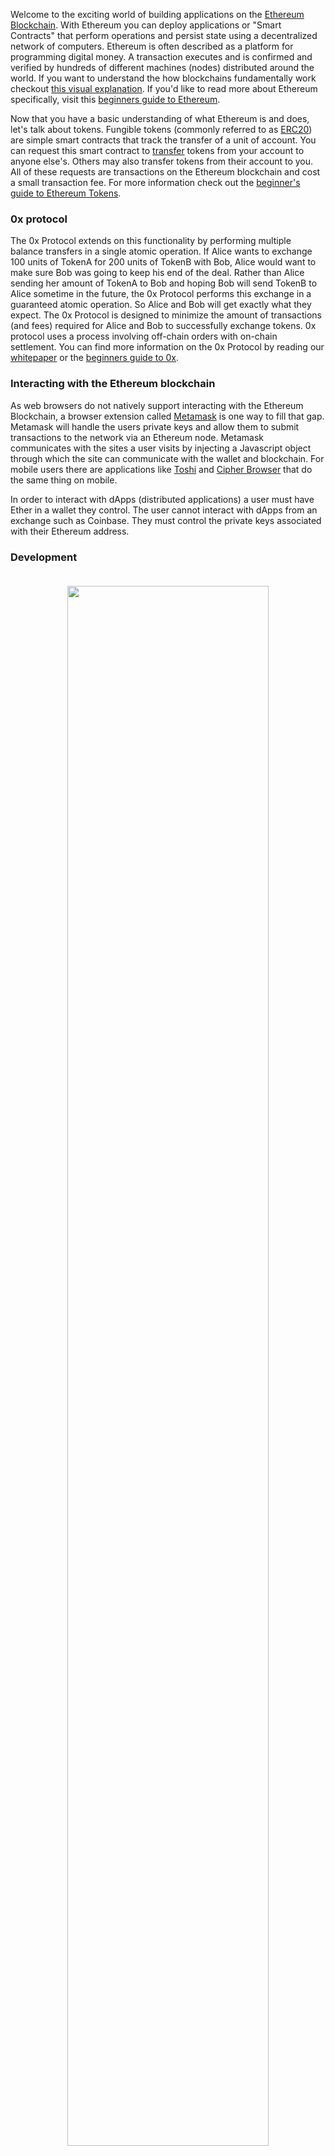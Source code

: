 Welcome to the exciting world of building applications on the [Ethereum Blockchain](https://www.ethereum.org/). With Ethereum you can deploy applications or "Smart Contracts" that perform operations and persist state using a decentralized network of computers. Ethereum is often described as a platform for programming digital money. A transaction executes and is confirmed and verified by hundreds of different machines (nodes) distributed around the world. If you want to understand the how blockchains fundamentally work checkout [this visual explanation](https://anders.com/blockchain/). If you'd like to read more about Ethereum specifically, visit this [beginners guide to Ethereum](https://blog.coinbase.com/a-beginners-guide-to-ethereum-46dd486ceecf).

Now that you have a basic understanding of what Ethereum is and does, let's talk about tokens. Fungible tokens (commonly referred to as [ERC20](https://github.com/ethereum/EIPs/issues/20)) are simple smart contracts that track the transfer of a unit of account. You can request this smart contract to [transfer](https://github.com/OpenZeppelin/zeppelin-solidity/blob/master/contracts/token/ERC20/BasicToken.sol#L31) tokens from your account to anyone else's. Others may also transfer tokens from their account to you. All of these requests are transactions on the Ethereum blockchain and cost a small transaction fee. For more information check out the [beginner's guide to Ethereum Tokens](https://blog.coinbase.com/a-beginners-guide-to-ethereum-tokens-fbd5611fe30b).

### 0x protocol

The 0x Protocol extends on this functionality by performing multiple balance transfers in a single atomic operation. If Alice wants to exchange 100 units of TokenA for 200 units of TokenB with Bob, Alice would want to make sure Bob was going to keep his end of the deal. Rather than Alice sending her amount of TokenA to Bob and hoping Bob will send TokenB to Alice sometime in the future, the 0x Protocol performs this exchange in a guaranteed atomic operation. So Alice and Bob will get exactly what they expect. The 0x Protocol is designed to minimize the amount of transactions (and fees) required for Alice and Bob to successfully exchange tokens. 0x protocol uses a process involving off-chain orders with on-chain settlement. You can find more information on the 0x Protocol by reading our [whitepaper](https://0xproject.com/pdfs/0x_white_paper.pdf) or the [beginners guide to 0x](https://blog.0xproject.com/a-beginners-guide-to-0x-81d30298a5e0).

### Interacting with the Ethereum blockchain

As web browsers do not natively support interacting with the Ethereum Blockchain, a browser extension called [Metamask](https://metamask.io/) is one way to fill that gap. Metamask will handle the users private keys and allow them to submit transactions to the network via an Ethereum node. Metamask communicates with the sites a user visits by injecting a Javascript object through which the site can communicate with the wallet and blockchain. For mobile users there are applications like [Toshi](https://www.toshi.org/) and [Cipher Browser](https://www.cipherbrowser.com/) that do the same thing on mobile.

In order to interact with dApps (distributed applications) a user must have Ether in a wallet they control. The user cannot interact with dApps from an exchange such as Coinbase. They must control the private keys associated with their Ethereum address.

### Development

<div align="center">
    <a href="https://codesandbox.io/s/github/0xproject/0x-codesandbox" target="_blank" rel="Sandbox">
        <img src="https://s3.eu-west-2.amazonaws.com/0x-wiki-images/sandbox.png" style="padding-bottom: 20px; padding-top: 20px; max-width: 761px;" width="80%" />
    </a>
</div>

#### Test networks

Development and testing are aided by running in your own local test Ethereum node. This allows you to quickly deploy and interact with contracts without spending real ETH. [Ganache](https://github.com/trufflesuite/ganache) simulates an Ethereum node locally and provides the same JSON RPC interface as a real node. Since there can still be small differences between it and a real Ethereum node (e.g [Geth](https://github.com/ethereum/go-ethereum) or [Parity](https://github.com/paritytech/parity)) so we recommend you also test your application on a live testnet (i.e Kovan, Rinkeby, or Ropsten) before deploying on to the main Ethereum network.

Rather than spinning up your own Ethereum node infrastructure to connect to the network, many developers use [INFURA](https://infura.io/). They provide public, scalable Ethereum nodes as a service. Since Ethereum nodes were not designed to handle thousands of requests per second, Infura has built out infrastructure around the nodes to make them more performant.

It can be difficult to get a sufficient amount of test Ether to deploy your contracts on test networks and begin testing them. Because of this, we have created a faucet which can dispense small amounts of Ether to your account. Navigate over to the [0x Portal](https://0xproject.com/portal/balances) with Metamask installed and click "Request" to receive some free test Ether (make sure you're connected to a testnet)!

<div align="center">
    <a href="https://0xproject.com/portal/balances">
        <img src="https://s3.eu-west-2.amazonaws.com/0x-wiki-images/network_screenshot.png" style="padding-bottom: 20px; padding-top: 20px; max-width: 761px;" width="80%" />
    </a>
</div>

### Wrapped ETH

By now you are likely familiar with the ERC20 standard, Ether (aka ETH) and the plethora of ERC20 tokens out there. Unfortunately, ETH is not an ERC20 token and because of this cannot interact directly with the 0x protocol. What we can do however, is deposit ETH into an ERC20-compliant smart contract which credits your account with the same amount of WETH (wrapped Ether) tokens as the amount of ETH you deposited. These tokens are also redeemable 1-to-1 for Ether. In this ERC20-compliant form, Ether can be traded for other tokens using 0x protocol. This work-around for Ether is becoming increasingly common in the entire ecosystem. More information on WETH and how it works can be found [here](https://weth.io/).

Now that you have a high-level overview of Ethereum Blockchain development, it is time to check out our other tutorials and examples. Be sure to try out our [Sandbox](https://codesandbox.io/s/1qmjyp7p5j) which provides a development environment ready for you to experiment with.

### Next steps

Now that you've got a basic understanding of what is involved when developing on Ethereum, you're now ready to go onto the next step of [Building a Relayer](#Build-A-Relayer). If you'd rather jump right in, you can skip straight to learning how to [Create, Validate and Fill Orders](https://0xproject.com/wiki#Create,-Validate,-Fill-Order) on 0x.
